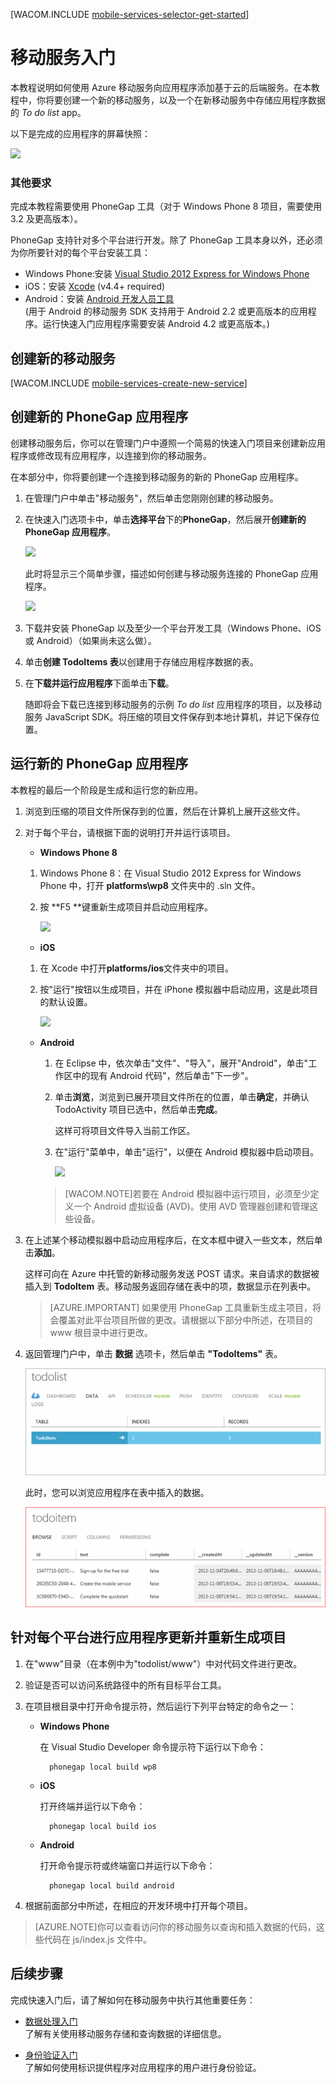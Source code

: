 <properties pageTitle="使用 PhoneGap 的移动服务入门 |移动开发人员中心" metaKeywords="" description="请按照本教程中的说明操作，开始使用用于 PhoneGap 开发的 Azure 移动服务（面向 iOS、, Android 和 Windows Phone）。" metaCanonical="" services="mobile" documentationCenter="Mobile" title="Get started with Mobile Services" authors="glenga" solutions="" manager="" editor="" />

<tags 
wacn.date="04/11/2015"
ms.service="mobile-services" ms.workload="mobile" ms.tgt_pltfrm="mobile-phonegap" ms.devlang="multiple" ms.topic="article" ms.date="11/21/2014" ms.author="glenga" />

[WACOM.INCLUDE [mobile-services-selector-get-started](../includes/mobile-services-selector-get-started.md)]

# <a name="getting-started"> </a>移动服务入门

本教程说明如何使用 Azure 移动服务向应用程序添加基于云的后端服务。在本教程中，你将要创建一个新的移动服务，以及一个在新移动服务中存储应用程序数据的 _To do list_ app。 

以下是完成的应用程序的屏幕快照：

![][3]

### <a name="additional-requirements"></a>其他要求

完成本教程需要使用 PhoneGap 工具（对于 Windows Phone 8 项目，需要使用 3.2 及更高版本）。 

PhoneGap 支持针对多个平台进行开发。除了 PhoneGap 工具本身以外，还必须为你所要针对的每个平台安装工具：

- Windows Phone:安装 [Visual Studio 2012 Express for Windows Phone](https://go.microsoft.com/fwLink/p/?LinkID=268374)
- iOS：安装 [Xcode] (v4.4+ required)
- Android：安装 [Android 开发人员工具][Android SDK]
	<br/>(用于 Android 的移动服务 SDK 支持用于 Android 2.2 或更高版本的应用程序。运行快速入门应用程序需要安装 Android 4.2 或更高版本。)

## <a name="create-new-service"> </a>创建新的移动服务

[WACOM.INCLUDE [mobile-services-create-new-service](../includes/mobile-services-create-new-service.md)]

<h2>创建新的 PhoneGap 应用程序</h2>

创建移动服务后，你可以在管理门户中遵照一个简易的快速入门项目来创建新应用程序或修改现有应用程序，以连接到你的移动服务。 

在本部分中，你将要创建一个连接到移动服务的新的 PhoneGap 应用程序。

1.  在管理门户中单击"移动服务"，然后单击您刚刚创建的移动服务。

2. 在快速入门选项卡中，单击**选择平台**下的**PhoneGap**，然后展开**创建新的 PhoneGap 应用程序**。

   ![][0]

   此时将显示三个简单步骤，描述如何创建与移动服务连接的 PhoneGap 应用程序。

  	![][1]

3. 下载并安装 PhoneGap 以及至少一个平台开发工具（Windows Phone、iOS 或 Android）（如果尚未这么做）。

4. 单击**创建 TodoItems 表**以创建用于存储应用程序数据的表。

5. 在**下载并运行应用程序**下面单击**下载**。 

	随即将会下载已连接到移动服务的示例  _To do list_ 应用程序的项目，以及移动服务 JavaScript SDK。将压缩的项目文件保存到本地计算机，并记下保存位置。

## 运行新的 PhoneGap 应用程序

本教程的最后一个阶段是生成和运行您的新应用。 

1.	浏览到压缩的项目文件所保存到的位置，然后在计算机上展开这些文件。 

2.	对于每个平台，请根据下面的说明打开并运行该项目。

	+ **Windows Phone 8**

	1. Windows Phone 8：在 Visual Studio 2012 Express for Windows Phone 中，打开 **platforms\wp8** 文件夹中的 .sln 文件。
	
	2. 按 **F5 **键重新生成项目并启动应用程序。
	
	  	![][2]

	+ **iOS**

	1. 在 Xcode 中打开**platforms/ios**文件夹中的项目。
	
	2. 按"运行"按钮以生成项目，并在 iPhone 模拟器中启动应用，这是此项目的默认设置。
	
	  	![][3]

	+ **Android**

		1. 在 Eclipse 中，依次单击"文件"、"导入"，展开"Android"，单击"工作区中的现有 Android 代码"，然后单击"下一步"。 
		
		2. 单击**浏览**，浏览到已展开项目文件所在的位置，单击**确定**，并确认 TodoActivity 项目已选中，然后单击**完成**。 <p>这样可将项目文件导入当前工作区。</p>
		
		3. 在"运行"菜单中，单击"运行"，以便在 Android 模拟器中启动项目。
		
			![][4]
	
		>[WACOM.NOTE]若要在 Android 模拟器中运行项目，必须至少定义一个 Android 虚拟设备 (AVD)。使用 AVD 管理器创建和管理这些设备。
			
	
3. 在上述某个移动模拟器中启动应用程序后，在文本框中键入一些文本，然后单击**添加**。

	这样可向在 Azure 中托管的新移动服务发送 POST 请求。来自请求的数据被插入到 **TodoItem** 表。移动服务返回存储在表中的项，数据显示在列表中。

	> [AZURE.IMPORTANT] 如果使用 PhoneGap 工具重新生成主项目，将会覆盖对此平台项目所做的更改。请根据以下部分中所述，在项目的 www 根目录中进行更改。

4. 返回管理门户中，单击 <strong>数据</strong> 选项卡，然后单击 <strong>"TodoItems"</strong> 表。

	![](./media/mobile-services-javascript-backend-phonegap-get-started/mobile-data-tab.png)

	此时，您可以浏览应用程序在表中插入的数据。

	![](./media/mobile-services-javascript-backend-phonegap-get-started/mobile-data-browse.png)
	

## 针对每个平台进行应用程序更新并重新生成项目

1. 在"www"目录（在本例中为"todolist/www"）中对代码文件进行更改。

2. 验证是否可以访问系统路径中的所有目标平台工具。 

2. 在项目根目录中打开命令提示符，然后运行下列平台特定的命令之一： 

	+ **Windows Phone**

		在 Visual Studio Developer 命令提示符下运行以下命令：

    		phonegap local build wp8

	+ **iOS**
 
		打开终端并运行以下命令：

    		phonegap local build ios

	+ **Android**

		打开命令提示符或终端窗口并运行以下命令： 

		    phonegap local build android


4. 根据前面部分中所述，在相应的开发环境中打开每个项目。

>[AZURE.NOTE]你可以查看访问你的移动服务以查询和插入数据的代码，这些代码在 js/index.js 文件中。

## <a name="next-steps"> </a>后续步骤
完成快速入门后，请了解如何在移动服务中执行其他重要任务： 

* [数据处理入门]
  <br/>了解有关使用移动服务存储和查询数据的详细信息。

* [身份验证入门]
  <br/>了解如何使用标识提供程序对应用程序的用户进行身份验证。
  
<!-- Images. -->
[0]: ./media/mobile-services-javascript-backend-phonegap-get-started/portal-screenshot1.png
[1]: ./media/mobile-services-javascript-backend-phonegap-get-started/portal-screenshot2.png
[2]: ./media/mobile-services-javascript-backend-phonegap-get-started/mobile-portal-quickstart-wp8.png
[3]: ./media/mobile-services-javascript-backend-phonegap-get-started/mobile-portal-quickstart-ios.png
[4]: ./media/mobile-services-javascript-backend-phonegap-get-started/mobile-portal-quickstart-android.png

<!-- URLs. -->
[数据处理入门]: /zh-cn/documentation/articles/mobile-services-html-get-started-data
[身份验证入门]: /zh-cn/documentation/articles/mobile-services-html-get-started-users
<!-- broken link
[Get started with push notifications]: /zh-cn/
-->
[Android SDK]: https://go.microsoft.com/fwLink/p/?LinkID=280125
[管理门户]: https://manage.windowsazure.cn/
[Xcode]: https://go.microsoft.com/fwLink/p/?LinkID=266532
[Visual Studio 2012 Express for Windows Phone]: https://go.microsoft.com/fwLink/p/?LinkID=268374

